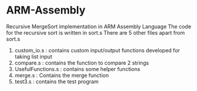 # ARM-Assembly
Recursive MergeSort implementation in ARM Assembly Language
The code for the recursive sort is written in sort.s
There are 5 other files apart from sort.s
1. custom_io.s : contains custom input/output functions developed for taking list input
2. compare.s : contains the function to compare 2 strings
3. UsefulFunctions.s : contains some helper functions
4. merge.s : Contains the merge function
5. test3.s : contains the test program
